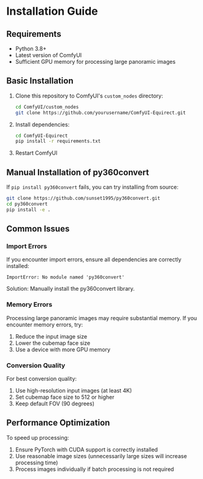 # Installation Guide

## Requirements
- Python 3.8+
- Latest version of ComfyUI
- Sufficient GPU memory for processing large panoramic images

## Basic Installation

1. Clone this repository to ComfyUI's `custom_nodes` directory:
   ```bash
   cd ComfyUI/custom_nodes
   git clone https://github.com/yourusername/ComfyUI-Equirect.git
   ```

2. Install dependencies:
   ```bash
   cd ComfyUI-Equirect
   pip install -r requirements.txt
   ```

3. Restart ComfyUI

## Manual Installation of py360convert

If `pip install py360convert` fails, you can try installing from source:

```bash
git clone https://github.com/sunset1995/py360convert.git
cd py360convert
pip install -e .
```

## Common Issues

### Import Errors
If you encounter import errors, ensure all dependencies are correctly installed:
```
ImportError: No module named 'py360convert'
```

Solution: Manually install the py360convert library.

### Memory Errors
Processing large panoramic images may require substantial memory. If you encounter memory errors, try:
1. Reduce the input image size
2. Lower the cubemap face size
3. Use a device with more GPU memory

### Conversion Quality

For best conversion quality:
1. Use high-resolution input images (at least 4K)
2. Set cubemap face size to 512 or higher
3. Keep default FOV (90 degrees)

## Performance Optimization

To speed up processing:
1. Ensure PyTorch with CUDA support is correctly installed
2. Use reasonable image sizes (unnecessarily large sizes will increase processing time)
3. Process images individually if batch processing is not required 